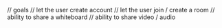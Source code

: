 // goals
// let the user create account
// let the user join / create a room
// ability to share a whiteboard
// ability to share video / audio
